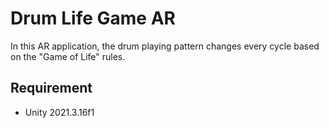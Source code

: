 # Drum Life Game AR
In this AR application, the drum playing pattern changes every cycle based on the "Game of Life" rules.
## Requirement
- Unity 2021.3.16f1
